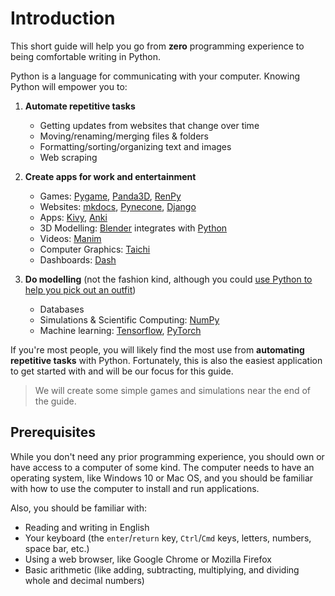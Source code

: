 # Introduction

This short guide will help you go from **zero** programming experience
to being comfortable writing in Python.

Python is a language for communicating with your computer. Knowing Python will empower you to:

1. **Automate repetitive tasks**

    - Getting updates from websites that change over time
    - Moving/renaming/merging files & folders
    - Formatting/sorting/organizing text and images
    - Web scraping

2. **Create apps for work and entertainment**

    - Games: [Pygame](https://www.youtube.com/watch?v=xVHkF1-73pw), [Panda3D](https://www.panda3d.org/features/), [RenPy](https://www.renpy.org/)
    - Websites: [mkdocs](https://www.mkdocs.org/), [Pynecone](https://pynecone.io/), [Django](https://www.djangoproject.com/)
    - Apps: [Kivy](https://kivy.org/), [Anki](https://apps.ankiweb.net/)
    - 3D Modelling: [Blender](https://www.blender.org/) integrates with [Python](https://docs.blender.org/api/current/info_quickstart.html)
    - Videos: [Manim](https://www.manim.community/)
    - Computer Graphics: [Taichi](https://github.com/taichi-dev/taichi)
    - Dashboards: [Dash](https://dash.gallery/Portal/)

3. **Do modelling** (not the fashion kind, although you could [use Python to help you pick out an outfit](https://github.com/sonu275981/Fashion-Recommender-system))

    - Databases
    - Simulations & Scientific Computing: [NumPy](https://numpy.org/)
    - Machine learning: [Tensorflow](https://devlibrary.withgoogle.com/products/ml?sort=updated), [PyTorch](https://pytorch.org/community-stories)

If you're most people, you will likely find the most use from **automating repetitive tasks** with Python.
Fortunately, this is also the easiest application to get started with and will be our focus for this guide.

> We will create some simple games and simulations near the end of the guide.

## Prerequisites

While you don't need any prior programming experience, you should own or have access to a computer of some kind.
The computer needs to have an operating system, like Windows 10 or Mac OS, and you should be familiar with how to use the computer to install and run applications.

Also, you should be familiar with:

- Reading and writing in English
- Your keyboard (the `enter`/`return` key, `Ctrl`/`Cmd` keys, letters, numbers, space bar, etc.)
- Using a web browser, like Google Chrome or Mozilla Firefox
- Basic arithmetic (like adding, subtracting, multiplying, and dividing whole and decimal numbers)
